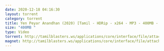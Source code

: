 ```yaml
---
date: 2020-12-18 04:16:30
layout: torrent
category: torrent
title: Yen Peyar Anandhan (2020) [Tamil - HDRip - x264 - MP3 - 400MB - ESubs]
size: "400MB "
type: Video
torrent: http://tamilblasters.ws/applications/core/interface/file/attachment.php?id=4933
magnet: http://tamilblasters.ws/applications/core/interface/file/attachment.php?id=4933
---
```

